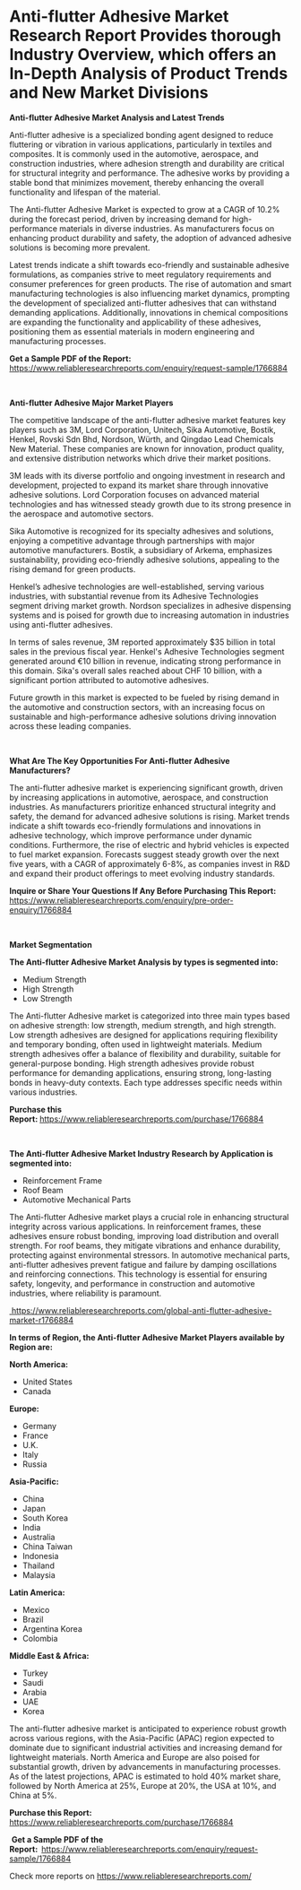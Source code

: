 <p><h1>Anti-flutter Adhesive Market Research Report Provides thorough Industry Overview, which offers an In-Depth Analysis of Product Trends and New Market Divisions</h1></p><p><strong>Anti-flutter Adhesive Market Analysis and Latest Trends</strong></p>
<p><p>Anti-flutter adhesive is a specialized bonding agent designed to reduce fluttering or vibration in various applications, particularly in textiles and composites. It is commonly used in the automotive, aerospace, and construction industries, where adhesion strength and durability are critical for structural integrity and performance. The adhesive works by providing a stable bond that minimizes movement, thereby enhancing the overall functionality and lifespan of the material.</p><p>The Anti-flutter Adhesive Market is expected to grow at a CAGR of 10.2% during the forecast period, driven by increasing demand for high-performance materials in diverse industries. As manufacturers focus on enhancing product durability and safety, the adoption of advanced adhesive solutions is becoming more prevalent. </p><p>Latest trends indicate a shift towards eco-friendly and sustainable adhesive formulations, as companies strive to meet regulatory requirements and consumer preferences for green products. The rise of automation and smart manufacturing technologies is also influencing market dynamics, prompting the development of specialized anti-flutter adhesives that can withstand demanding applications. Additionally, innovations in chemical compositions are expanding the functionality and applicability of these adhesives, positioning them as essential materials in modern engineering and manufacturing processes.</p></p>
<p><strong>Get a Sample PDF of the Report:&nbsp;</strong> <a href="https://www.reliableresearchreports.com/enquiry/request-sample/1766884?utm_campaign=3083&utm_medium=2&utm_source=Github&utm_content=ia&utm_term=31032025&utm_id=anti-flutter-adhesive">https://www.reliableresearchreports.com/enquiry/request-sample/1766884</a></p>
<p>&nbsp;</p>
<p><strong>Anti-flutter Adhesive Major Market Players</strong></p>
<p><p>The competitive landscape of the anti-flutter adhesive market features key players such as 3M, Lord Corporation, Unitech, Sika Automotive, Bostik, Henkel, Rovski Sdn Bhd, Nordson, Würth, and Qingdao Lead Chemicals New Material. These companies are known for innovation, product quality, and extensive distribution networks which drive their market positions.</p><p>3M leads with its diverse portfolio and ongoing investment in research and development, projected to expand its market share through innovative adhesive solutions. Lord Corporation focuses on advanced material technologies and has witnessed steady growth due to its strong presence in the aerospace and automotive sectors.</p><p>Sika Automotive is recognized for its specialty adhesives and solutions, enjoying a competitive advantage through partnerships with major automotive manufacturers. Bostik, a subsidiary of Arkema, emphasizes sustainability, providing eco-friendly adhesive solutions, appealing to the rising demand for green products.</p><p>Henkel’s adhesive technologies are well-established, serving various industries, with substantial revenue from its Adhesive Technologies segment driving market growth. Nordson specializes in adhesive dispensing systems and is poised for growth due to increasing automation in industries using anti-flutter adhesives.</p><p>In terms of sales revenue, 3M reported approximately $35 billion in total sales in the previous fiscal year. Henkel's Adhesive Technologies segment generated around €10 billion in revenue, indicating strong performance in this domain. Sika's overall sales reached about CHF 10 billion, with a significant portion attributed to automotive adhesives.</p><p>Future growth in this market is expected to be fueled by rising demand in the automotive and construction sectors, with an increasing focus on sustainable and high-performance adhesive solutions driving innovation across these leading companies.</p></p>
<p>&nbsp;</p>
<p><strong>What Are The Key Opportunities For Anti-flutter Adhesive Manufacturers?</strong></p>
<p><p>The anti-flutter adhesive market is experiencing significant growth, driven by increasing applications in automotive, aerospace, and construction industries. As manufacturers prioritize enhanced structural integrity and safety, the demand for advanced adhesive solutions is rising. Market trends indicate a shift towards eco-friendly formulations and innovations in adhesive technology, which improve performance under dynamic conditions. Furthermore, the rise of electric and hybrid vehicles is expected to fuel market expansion. Forecasts suggest steady growth over the next five years, with a CAGR of approximately 6-8%, as companies invest in R&D and expand their product offerings to meet evolving industry standards.</p></p>
<p><strong>Inquire or Share Your Questions If Any Before Purchasing This Report:</strong> <a href="https://www.reliableresearchreports.com/enquiry/pre-order-enquiry/1766884?utm_campaign=3083&utm_medium=2&utm_source=Github&utm_content=ia&utm_term=31032025&utm_id=anti-flutter-adhesive">https://www.reliableresearchreports.com/enquiry/pre-order-enquiry/1766884</a></p>
<p>&nbsp;</p>
<p><strong>Market Segmentation</strong></p>
<p><strong>The Anti-flutter Adhesive Market Analysis by types is segmented into:</strong></p>
<p><ul><li>Medium Strength</li><li>High Strength</li><li>Low Strength</li></ul></p>
<p><p>The Anti-flutter Adhesive market is categorized into three main types based on adhesive strength: low strength, medium strength, and high strength. Low strength adhesives are designed for applications requiring flexibility and temporary bonding, often used in lightweight materials. Medium strength adhesives offer a balance of flexibility and durability, suitable for general-purpose bonding. High strength adhesives provide robust performance for demanding applications, ensuring strong, long-lasting bonds in heavy-duty contexts. Each type addresses specific needs within various industries.</p></p>
<p><strong>Purchase this Report:&nbsp;</strong><a href="https://www.reliableresearchreports.com/purchase/1766884?utm_campaign=3083&utm_medium=2&utm_source=Github&utm_content=ia&utm_term=31032025&utm_id=anti-flutter-adhesive">https://www.reliableresearchreports.com/purchase/1766884</a></p>
<p>&nbsp;</p>
<p><strong>The Anti-flutter Adhesive Market Industry Research by Application is segmented into:</strong></p>
<p><ul><li>Reinforcement Frame</li><li>Roof Beam</li><li>Automotive Mechanical Parts</li></ul></p>
<p><p>The Anti-flutter Adhesive market plays a crucial role in enhancing structural integrity across various applications. In reinforcement frames, these adhesives ensure robust bonding, improving load distribution and overall strength. For roof beams, they mitigate vibrations and enhance durability, protecting against environmental stressors. In automotive mechanical parts, anti-flutter adhesives prevent fatigue and failure by damping oscillations and reinforcing connections. This technology is essential for ensuring safety, longevity, and performance in construction and automotive industries, where reliability is paramount.</p></p>
<p><a href="https://www.reliableresearchreports.com/global-anti-flutter-adhesive-market-r1766884?utm_campaign=3083&utm_medium=2&utm_source=Github&utm_content=ia&utm_term=31032025&utm_id=anti-flutter-adhesive">&nbsp;https://www.reliableresearchreports.com/global-anti-flutter-adhesive-market-r1766884</a></p>
<p><strong>In terms of Region, the Anti-flutter Adhesive Market Players available by Region are:</strong></p>
<p>
    <p> <strong> North America: </strong>
        <ul>
            <li>United States</li>
            <li>Canada</li>
        </ul>
        </p> 
    <p> <strong> Europe: </strong>
        <ul>
            <li>Germany</li>
            <li>France</li>
            <li>U.K.</li>
            <li>Italy</li>
            <li>Russia</li>
        </ul>
        </p> 
    <p> <strong> Asia-Pacific: </strong>
        <ul>
            <li>China</li>
            <li>Japan</li>
            <li>South Korea</li>
            <li>India</li>
            <li>Australia</li>
            <li>China Taiwan</li>
            <li>Indonesia</li>
            <li>Thailand</li>
            <li>Malaysia</li>
        </ul>
        </p> 
    <p> <strong> Latin America: </strong>
        <ul>
            <li>Mexico</li>
            <li>Brazil</li>
            <li>Argentina Korea</li>
            <li>Colombia</li>
        </ul>
        </p> 
    <p> <strong> Middle East & Africa: </strong>
        <ul>
            <li>Turkey</li>
            <li>Saudi</li>
            <li>Arabia</li>
            <li>UAE</li>
            <li>Korea</li>
        </ul>
    </p>
    </p>
<p><p>The anti-flutter adhesive market is anticipated to experience robust growth across various regions, with the Asia-Pacific (APAC) region expected to dominate due to significant industrial activities and increasing demand for lightweight materials. North America and Europe are also poised for substantial growth, driven by advancements in manufacturing processes. As of the latest projections, APAC is estimated to hold 40% market share, followed by North America at 25%, Europe at 20%, the USA at 10%, and China at 5%.</p></p>
<p><strong>Purchase this Report: </strong><a href="https://www.reliableresearchreports.com/purchase/1766884?utm_campaign=3083&utm_medium=2&utm_source=Github&utm_content=ia&utm_term=31032025&utm_id=anti-flutter-adhesive">https://www.reliableresearchreports.com/purchase/1766884</a></p>
<p>&nbsp;<strong>Get a Sample PDF of the Report:&nbsp;&nbsp;</strong><a href="https://www.reliableresearchreports.com/enquiry/request-sample/1766884?utm_campaign=3083&utm_medium=2&utm_source=Github&utm_content=ia&utm_term=31032025&utm_id=anti-flutter-adhesive">https://www.reliableresearchreports.com/enquiry/request-sample/1766884</a></p>
<p><strong></strong></p>
<p>Check more reports on <a href="https://www.reliableresearchreports.com/?utm_campaign=3083&utm_medium=2&utm_source=Github&utm_content=ia&utm_term=31032025&utm_id=anti-flutter-adhesive">https://www.reliableresearchreports.com/</a></p>